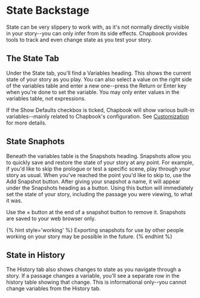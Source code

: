 # State Backstage

State can be very slippery to work with, as it's not normally directly visible in your story--you can only infer from its side effects. Chapbook provides tools to track and even change state as you test your story.

## The State Tab

Under the State tab, you'll find a Variables heading. This shows the current state of your story as you play. You can also select a value on the right side of the variables table and enter a new one--press the Return or Enter key when you're done to set the variable. You may only enter values in the variables table, not expressions.

If the Show Defaults checkbox is ticked, Chapbook will show various built-in variables--mainly related to Chapbook's configuration. See [Customization][customization] for more details.

## State Snaphots

Beneath the variables table is the Snapshots heading. Snapshots allow you to quickly save and restore the state of your story at any point. For example, if you'd like to skip the prologue or test a specific scene, play through your story as usual. When you've reached the point you'd like to skip to, use the Add Snapshot button. After giving your snapshot a name, it will appear under the Snapshots heading as a button. Using this button will immediately set the state of your story, including the passage you were viewing, to what it was.

Use the &times; button at the end of a snapshot button to remove it. Snapshots are saved to your web browser only.

{% hint style='working' %}
Exporting snapshots for use by other people working on your story may be possible in the future.
{% endhint %}

## State in History

The History tab also shows changes to state as you navigate through a story. If a passage changes a variable, you'll see a separate row in the history table showing that change. This is informational only--you cannot change variables from the History tab.

[customization]: ../customization/index.md